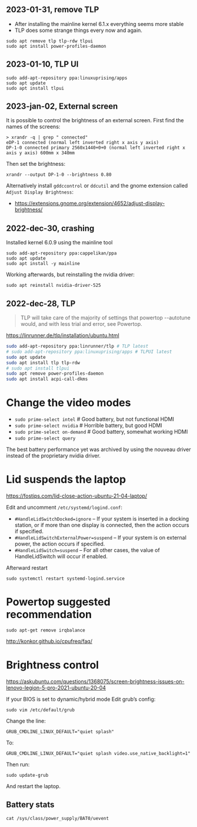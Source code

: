 
## 2023-01-31, remove TLP

* After installing the mainline kernel 6.1.x everything seems more stable
* TLP does some strange things every now and again. 
```
sudo apt remove tlp tlp-rdw tlpui
sudo apt install power-profiles-daemon
```

## 2023-01-10, TLP UI

```
sudo add-apt-repository ppa:linuxuprising/apps
sudo apt update
sudo apt install tlpui
```

## 2023-jan-02, External screen 

It is possible to control the brightness of an external screen. First find the names of the screens:
```
> xrandr -q | grep " connected"
eDP-1 connected (normal left inverted right x axis y axis)
DP-1-0 connected primary 2560x1440+0+0 (normal left inverted right x axis y axis) 600mm x 340mm
```

Then set the brightness:
```
xrandr --output DP-1-0 --brightness 0.80
```

Alternatively install `gddccontrol` or `ddcutil` and the gnome extension called `Adjust Display Brightness`: 
* https://extensions.gnome.org/extension/4652/adjust-display-brightness/

## 2022-dec-30, crashing

Installed kernel 6.0.9 using the mainline tool

```
sudo add-apt-repository ppa:cappelikan/ppa
sudo apt update
sudo apt install -y mainline
```

Working afterwards, but reinstalling the nvidia driver:
```
sudo apt reinstall nvidia-driver-525
```

## 2022-dec-28, TLP

> TLP will take care of the majority of settings that powertop --autotune would, and with less trial and error, see Powertop.

https://linrunner.de/tlp/installation/ubuntu.html

```bash
sudo add-apt-repository ppa:linrunner/tlp # TLP latest
# sudo add-apt-repository ppa:linuxuprising/apps # TLPUI latest
sudo apt update
sudo apt install tlp tlp-rdw
# sudo apt install tlpui
sudo apt remove power-profiles-daemon
sudo apt install acpi-call-dkms
```

# Change the video modes
* `sudo prime-select intel`  # Good battery, but not functional HDMI
* `sudo prime-select nvidia`  # Horrible battery, but good HDMI
* `sudo prime-select on-demand`  # Good battery, somewhat working HDMI
* `sudo prime-select query`

The best battery performance yet was archived by using the nouveau driver instead of the proprietary nvidia driver.

# Lid suspends the laptop
https://fostips.com/lid-close-action-ubuntu-21-04-laptop/

Edit and uncomment `/etc/systemd/logind.conf`:

* `#HandleLidSwitchDocked=ignore` – If your system is inserted in a docking station, or if more than one display is
connected, then the action occurs if specified.
* `#HandleLidSwitchExternalPower=suspend` – If your system is on external power, the action occurs if specified.
* `#HandleLidSwitch=suspend` – For all other cases, the value of HandleLidSwitch will occur if enabled.

Afterward restart
```
sudo systemctl restart systemd-logind.service
```

# Powertop suggested recommendation
```
sudo apt-get remove irqbalance
```
http://konkor.github.io/cpufreq/faq/

# Brightness control
https://askubuntu.com/questions/1368075/screen-brightness-issues-on-lenovo-legion-5-pro-2021-ubuntu-20-04

If your BIOS is set to dynamic/hybrid mode
Edit grub’s config:
```
sudo vim /etc/default/grub
```

Change the line:
```
GRUB_CMDLINE_LINUX_DEFAULT="quiet splash"
```
To:
```
GRUB_CMDLINE_LINUX_DEFAULT="quiet splash video.use_native_backlight=1"
```
Then run:
```
sudo update-grub
```
And restart the laptop.

## Battery stats
`cat /sys/class/power_supply/BAT0/uevent`

